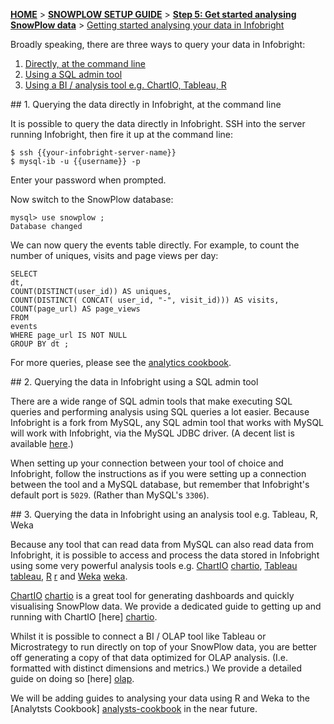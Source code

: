 [**HOME**](Home) > [**SNOWPLOW SETUP GUIDE**](Setting-up-SnowPlow) > [**Step 5: Get started analysing SnowPlow data**](Getting-started-analysing-SnowPlow-data) > [Getting started analysing your data in Infobright](Getting-started-analysing-your-data-in-Infobright)

Broadly speaking, there are three ways to query your data in Infobright:

1. [Directly, at the command line](#command-line)
2. [Using a SQL admin tool](#sql-admin)
3. [Using a BI / analysis tool e.g. ChartIO, Tableau, R](#analysis-tool)

<a name="command-line" />
## 1. Querying the data directly in Infobright, at the command line

It is possible to query the data directly in Infobright. SSH into the server running Infobright, then fire it up at the command line:

	$ ssh {{your-infobright-server-name}}
	$ mysql-ib -u {{username}} -p

Enter your password when prompted.

Now switch to the SnowPlow database:

	mysql> use snowplow ;
	Database changed

We can now query the events table directly. For example, to count the number of uniques, visits and page views per day:

	SELECT
	dt,
	COUNT(DISTINCT(user_id)) AS uniques,
	COUNT(DISTINCT( CONCAT( user_id, "-", visit_id))) AS visits,
	COUNT(page_url) AS page_views
	FROM 
	events
	WHERE page_url IS NOT NULL
	GROUP BY dt ;

For more queries, please see the [analytics cookbook][analysts-cookbook].

<a name="sql-admin" />
## 2. Querying the data in Infobright using a SQL admin tool

There are a wide range of SQL admin tools that make executing SQL queries and performing analysis using SQL queries a lot easier. Because Infobright is a fork from MySQL, any SQL admin tool that works with MySQL will work with Infobright, via the MySQL JDBC driver. (A decent list is available [here](http://www.veign.com/blog/2010/05/03/top-15-mysql-managers-and-tools/).)

When setting up your connection between your tool of choice and Infobright, follow the instructions as if you were setting up a connection between the tool and a MySQL database, but remember that Infobright's default port is `5029`. (Rather than MySQL's `3306`).

<a name="analysis-tool" />
## 3. Querying the data in Infobright using an analysis tool e.g. Tableau, R, Weka

Because any tool that can read data from MySQL can also read data from Infobright, it is possible to access and process the data stored in Infobright using some very powerful analysis tools e.g. [ChartIO] [chartio], [Tableau] [tableau], [R] [r] and [Weka] [weka]. 

[ChartIO] [chartio] is a great tool for generating dashboards and quickly visualising SnowPlow data. We provide a dedicated guide to getting up and running with ChartIO [here] [chartio].

Whilst it is possible to connect a BI / OLAP tool like Tableau or Microstrategy to run directly on top of your SnowPlow data, you are better off generating a copy of that data optimized for OLAP analysis. (I.e. formatted with distinct dimensions and metrics.) We provide a detailed guide on doing so [here] [olap].

We will be adding guides to analysing your data using R and Weka to the [Analytsts Cookbook] [analysts-cookbook] in the near future.

[tableau]: http://www.tableausoftware.com/
[r]: http://www.r-project.org/
[weka]: http://weka.pentaho.com/
[chartio]: Setting-up-ChartIO-to-visualise-your-data-in-Infobright
[olap]: http://snowplowanalytics.com/analytics/tools-and-techniques/converting-snowplow-data-into-a-format-suitable-for-olap.html
[analysts-cookbook]: http://snowplowanalytics.com/analytics/index.html
